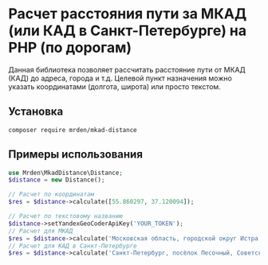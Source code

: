 # Расчет расстояния пути за МКАД (или КАД в Санкт-Петербурге) на PHP (по дорогам)

Данная библиотека позволяет рассчитать расстояние пути от МКАД (КАД) до адреса, города и т.д. Целевой пункт назначения можно указать координатами (долгота, широта) или просто текстом.

## Установка

`composer require mrden/mkad-distance`

## Примеры использования

```php
use Mrden\MkadDistance\Distance;
$distance = new Distance();

// Расчет по координатам
$res = $distance->calculate([55.860297, 37.120094]);

// Расчет по текстовому названию
$distance->setYandexGeoCoderApiKey('YOUR_TOKEN');
// Расчет для МКАД
$res = $distance->calculate('Московская область, городской округ Истра, Дедовск, улица Гагарина, 14');
// Расчет для КАД в Санкт-Петербурге
$res = $distance->calculate('Санкт-Петербург, посёлок Песочный, Советская улица, 34/21', Distance::TYPE_SPB_KAD);
```

